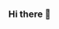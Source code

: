 ### Hi there 👋

<!--
**S571495/S571495** is a ✨ _special_ ✨ repository because its `README.md` (this file) appears on your GitHub profile.

Here are some ideas to get you started:

- 🔭 I’m currently working on Webapps
- 🌱 I’m currently learning Java, Web Application
- 👯 I’m looking to collaborate on ...
- 🤔 I’m looking for help with ...
- 💬 Ask me about ...
- 📫 How to reach me: S571495@nwmissouri.edu
- 😄 Pronouns: ...
- ⚡ Fun fact: ...
-->
